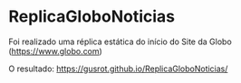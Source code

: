 # ReplicaGloboNoticias
Foi realizado uma réplica estática do início do Site da Globo (https://www.globo.com)

O resultado:
https://gusrot.github.io/ReplicaGloboNoticias/
